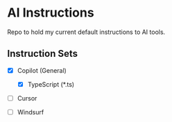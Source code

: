# AI Instructions

Repo to hold my current default instructions to AI tools.

## Instruction Sets

- [x] Copilot (General)
  - [x] TypeScript (\*.ts)
- [ ] Cursor
- [ ] Windsurf

